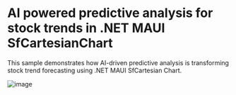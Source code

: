 # AI powered predictive analysis for stock trends in .NET MAUI SfCartesianChart
This sample demonstrates how AI-driven predictive analysis is transforming stock trend forecasting using .NET MAUI SfCartesian Chart.

![image](https://github.com/user-attachments/assets/898ac790-0127-4994-9f33-96e0af5112b0)

